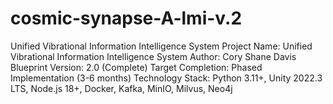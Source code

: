 # cosmic-synapse-A-lmi-v.2
Unified Vibrational Information Intelligence System Project Name: Unified Vibrational Information Intelligence System Author: Cory Shane Davis Blueprint Version: 2.0 (Complete) Target Completion: Phased Implementation (3-6 months) Technology Stack: Python 3.11+, Unity 2022.3 LTS, Node.js 18+, Docker, Kafka, MinIO, Milvus, Neo4j

